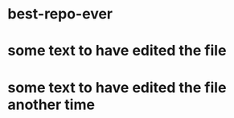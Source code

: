 # best-repo-ever
# some text to have edited the file
# some text to have edited the file another time
